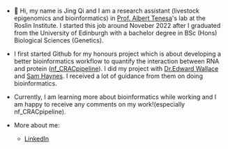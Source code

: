 - 👋 Hi, my name is Jing Qi and I am a research assistant (livestock epigenomics and bioinformatics) in [Prof. Albert Tenesa](https://www.ed.ac.uk/profile/albert-tenesa)'s lab at the Roslin Institute. I started this job around Noveber 2022 after I graduated from the University of Edinburgh with a bachelor degree in BSc (Hons) Biological Sciences (Genetics).
 
- I first started Github for my honours project which is about developing a better bioinformatics workflow to quantify the interaction between RNA and protein ([nf_CRACpipeline](https://github.com/JingQiChong/nf_CRACpipeline)). I did my project with [Dr.Edward Wallace](https://ewallace.github.io/team/edward-wallace) and [Sam Haynes](https://ewallace.github.io/team/samuel-haynes). I received a lot of guidance from them on doing bioinformatics.

- Currently, I am learning more about bioinformatics while working and I am happy to receive any comments on my work!(especially nf_CRACpipeline).
- More about me: 
  - [LinkedIn](https://www.linkedin.com/in/chong-jing-qi-2b0a7919a/)



<!---
JingQiChong/JingQiChong is a ✨ special ✨ repository because its `README.md` (this file) appears on your GitHub profile.
You can click the Preview link to take a look at your changes.
--->
